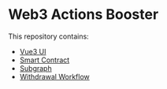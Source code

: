 # Web3 Actions Booster

This repository contains:

- [Vue3 UI](https://github.com/web3actions/booster/blob/main/ui)
- [Smart Contract](https://github.com/web3actions/booster/blob/main/contracts/Deposits.sol)
- [Subgraph](https://github.com/web3actions/booster/blob/main/subgraph.yaml)
- [Withdrawal Workflow](https://github.com/web3actions/booster/blob/main/.github/workflows/withdraw.yml)